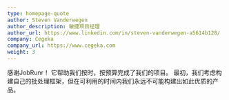 ```yaml
---
type: homepage-quote
author: Steven Vanderwegen
author_description: 敏捷项目经理
author_url: https://www.linkedin.com/in/steven-vanderwegen-a5614b128/
company: Cegeka
company_url: https://www.cegeka.com
weight: 3
---
```

感谢JobRunr！ 它帮助我们按时，按预算完成了我们的项目。 最初，我们考虑构建自己的批处理框架，但在可利用的时间内我们永远不可能构建出如此优质的产品。